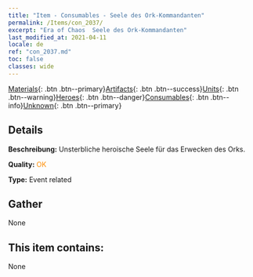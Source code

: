 ```yaml
---
title: "Item - Consumables - Seele des Ork-Kommandanten"
permalink: /Items/con_2037/
excerpt: "Era of Chaos  Seele des Ork-Kommandanten"
last_modified_at: 2021-04-11
locale: de
ref: "con_2037.md"
toc: false
classes: wide
---
```

 [Materials](/de/Items/){: .btn .btn--primary}[Artifacts](/de/Items/Artifacts/){: .btn .btn--success}[Units](/de/Items/Units/){: .btn .btn--warning}[Heroes](/de/Items/Heroes/){: .btn .btn--danger}[Consumables](/de/Items/Consumables/){: .btn .btn--info}[Unknown](/de/Items/Unknown/){: .btn .btn--primary}

## Details
 **Beschreibung:** Unsterbliche heroische Seele für das Erwecken des Orks.

 **Quality:** <span style="color: #FF8C00">OK</span>

 **Type:** Event related

## Gather

  None

## This item contains:

  None

